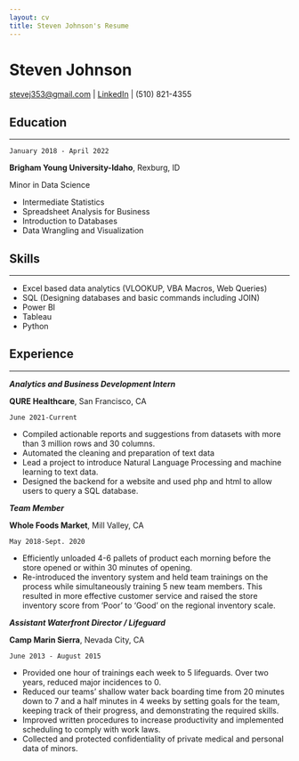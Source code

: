 ```yaml
---
layout: cv
title: Steven Johnson's Resume
---
```

# Steven Johnson


<div id="webaddress">
<a href="stevej353@gmail.com">stevej353@gmail.com</a>
| <a href="https://www.linkedin.com/in/stevenjohnson353/">LinkedIn</a>
| <a>(510) 821-4355</a>
</div>

## Education
-----

`January 2018 - April 2022`

__Brigham Young University-Idaho__, 
Rexburg, ID

Minor in Data Science
- Intermediate Statistics
- Spreadsheet Analysis for Business
- Introduction to Databases
- Data Wrangling and Visualization


## Skills
-----

- Excel based data analytics (VLOOKUP, VBA Macros, Web Queries)
- SQL (Designing databases and basic commands including JOIN) 
- Power BI 
- Tableau 
- Python 


## Experience

-----


__*Analytics and Business Development Intern*__

__QURE Healthcare__, San Francisco, CA

`June 2021-Current`

- Compiled actionable reports and suggestions from datasets with more than 3 million rows and 30 columns.
- Automated the cleaning and preparation of text data
- Lead a project to introduce Natural Language Processing and machine learning to text data.
- Designed the backend for a website and used php and html to allow users to query a SQL database.

__*Team Member*__

__Whole Foods Market__, Mill Valley, CA

`May 2018-Sept. 2020`

- Efficiently unloaded 4-6 pallets of product each morning before the store opened or within 30 minutes of opening.
- Re-introduced the inventory system and held team trainings on the process while simultaneously training 5 new team members.  This resulted in more effective customer service and raised the store inventory score from ‘Poor’ to ‘Good’ on the regional inventory scale.




__*Assistant Waterfront Director / Lifeguard*__

__Camp Marin Sierra__, Nevada City, CA

`June 2013 - August 2015`

- Provided one hour of trainings each week to 5 lifeguards. Over two years, reduced major incidences to 0.
- Reduced our teams’ shallow water back boarding time from 20 minutes down to 7 and a half minutes in 4 weeks by setting goals for the team, keeping track of their progress, and demonstrating the required skills.
- Improved written procedures to increase productivity and implemented scheduling to comply with work laws.
- Collected and protected confidentiality of private medical and personal data of minors.


<!-- ### Footer

Last updated: May 2013 -->


